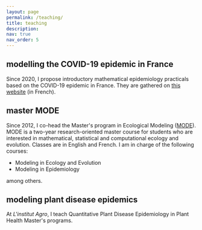 ```yaml
---
layout: page
permalink: /teaching/
title: teaching
description: 
nav: true
nav_order: 5
---
```


## modelling the COVID-19 epidemic in France

Since 2020, I propose introductory mathematical epidemiology practicals based on the COVID-19 epidemic in France. They are gathered on [this website](https://fmhamelin.github.io/covidagro/) (in French).

## master MODE

Since 2012, I co-head the Master's program in Ecological Modeling ([MODE](https://osur.univ-rennes1.fr/mode/)). MODE is a two-year research-oriented master course for students who are interested in mathematical, statistical and computational ecology and evolution. Classes are in English and French. I am in charge of the following courses:

- Modeling in Ecology and Evolution
- Modeling in Epidemiology

among others.

## modeling plant disease epidemics

At *L'institut Agro*, I teach Quantitative Plant Disease Epidemiology in Plant Health Master's programs.
